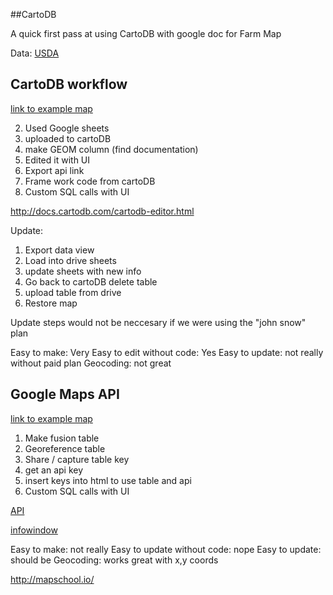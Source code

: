 ##CartoDB

A quick first pass at using CartoDB with google doc for Farm Map

Data: [USDA](http://catalog.data.gov/dataset/farmers-markets-geographic-data)

## CartoDB workflow

[link to example map](http://rashaunamead.github.io/FoodLocationsDemo/cartoDBTest.html)

2. Used Google sheets
3. uploaded to cartoDB
4. make GEOM column (find documentation)
5. Edited it with UI
6. Export api link
7. Frame work code from cartoDB
8. Custom SQL calls with UI



http://docs.cartodb.com/cartodb-editor.html


Update: 
1. Export data view
2. Load into drive sheets
3. update sheets with new info
4. Go back to cartoDB delete table
5. upload table from drive
6. Restore map

Update steps would not be neccesary if we were using the "john snow" plan

Easy to make: Very
Easy to edit without code: Yes
Easy to update: not really without paid plan
Geocoding: not great

## Google Maps API

[link to example map](http://rashaunamead.github.io/FoodLocationsDemo/googleTest.html)

1. Make fusion table
2. Georeference table
3. Share / capture table key
4. get an api key
5. insert keys into html to use table and api
6. Custom SQL calls with UI

[API](https://developers.google.com/maps/documentation/javascript/reference)

[infowindow](https://developers.google.com/fusiontables/docs/samples/change_infowindow_content)

Easy to make: not really
Easy to update without code: nope
Easy to update: should be
Geocoding: works great with x,y coords


http://mapschool.io/